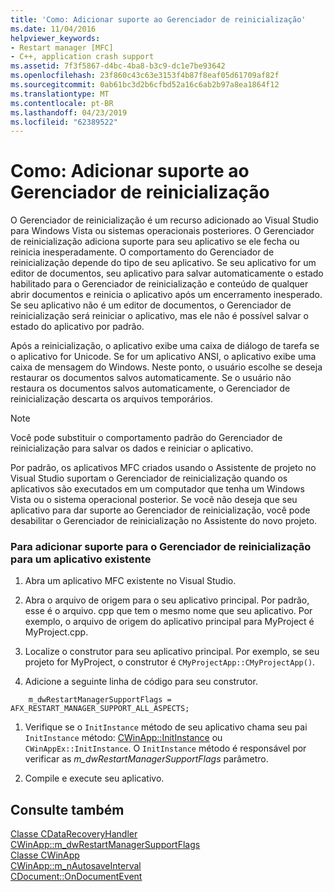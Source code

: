 ```yaml
---
title: 'Como: Adicionar suporte ao Gerenciador de reinicialização'
ms.date: 11/04/2016
helpviewer_keywords:
- Restart manager [MFC]
- C++, application crash support
ms.assetid: 7f3f5867-d4bc-4ba8-b3c9-dc1e7be93642
ms.openlocfilehash: 23f860c43c63e3153f4b87f8eaf05d61709af82f
ms.sourcegitcommit: 0ab61bc3d2b6cfbd52a16c6ab2b97a8ea1864f12
ms.translationtype: MT
ms.contentlocale: pt-BR
ms.lasthandoff: 04/23/2019
ms.locfileid: "62389522"
---
```

# <a name="how-to-add-restart-manager-support"></a>Como: Adicionar suporte ao Gerenciador de reinicialização

O Gerenciador de reinicialização é um recurso adicionado ao Visual Studio para Windows Vista ou sistemas operacionais posteriores. O Gerenciador de reinicialização adiciona suporte para seu aplicativo se ele fecha ou reinicia inesperadamente. O comportamento do Gerenciador de reinicialização depende do tipo de seu aplicativo. Se seu aplicativo for um editor de documentos, seu aplicativo para salvar automaticamente o estado habilitado para o Gerenciador de reinicialização e conteúdo de qualquer abrir documentos e reinicia o aplicativo após um encerramento inesperado. Se seu aplicativo não é um editor de documentos, o Gerenciador de reinicialização será reiniciar o aplicativo, mas ele não é possível salvar o estado do aplicativo por padrão.

Após a reinicialização, o aplicativo exibe uma caixa de diálogo de tarefa se o aplicativo for Unicode. Se for um aplicativo ANSI, o aplicativo exibe uma caixa de mensagem do Windows. Neste ponto, o usuário escolhe se deseja restaurar os documentos salvos automaticamente. Se o usuário não restaura os documentos salvos automaticamente, o Gerenciador de reinicialização descarta os arquivos temporários.

> [!NOTE]
>  Você pode substituir o comportamento padrão do Gerenciador de reinicialização para salvar os dados e reiniciar o aplicativo.

Por padrão, os aplicativos MFC criados usando o Assistente de projeto no Visual Studio suportam o Gerenciador de reinicialização quando os aplicativos são executados em um computador que tenha um Windows Vista ou o sistema operacional posterior. Se você não deseja que seu aplicativo para dar suporte ao Gerenciador de reinicialização, você pode desabilitar o Gerenciador de reinicialização no Assistente do novo projeto.

### <a name="to-add-support-for-the-restart-manager-to-an-existing-application"></a>Para adicionar suporte para o Gerenciador de reinicialização para um aplicativo existente

1. Abra um aplicativo MFC existente no Visual Studio.

1. Abra o arquivo de origem para o seu aplicativo principal. Por padrão, esse é o arquivo. cpp que tem o mesmo nome que seu aplicativo. Por exemplo, o arquivo de origem do aplicativo principal para MyProject é MyProject.cpp.

1. Localize o construtor para seu aplicativo principal. Por exemplo, se seu projeto for MyProject, o construtor é `CMyProjectApp::CMyProjectApp()`.

1. Adicione a seguinte linha de código para seu construtor.

```
    m_dwRestartManagerSupportFlags = AFX_RESTART_MANAGER_SUPPORT_ALL_ASPECTS;
```

1. Verifique se o `InitInstance` método de seu aplicativo chama seu pai `InitInstance` método: [CWinApp::InitInstance](../mfc/reference/cwinapp-class.md#initinstance) ou `CWinAppEx::InitInstance`. O `InitInstance` método é responsável por verificar as *m_dwRestartManagerSupportFlags* parâmetro.

1. Compile e execute seu aplicativo.

## <a name="see-also"></a>Consulte também

[Classe CDataRecoveryHandler](../mfc/reference/cdatarecoveryhandler-class.md)<br/>
[CWinApp::m_dwRestartManagerSupportFlags](../mfc/reference/cwinapp-class.md#m_dwrestartmanagersupportflags)<br/>
[Classe CWinApp](../mfc/reference/cwinapp-class.md)<br/>
[CWinApp::m_nAutosaveInterval](../mfc/reference/cwinapp-class.md#m_nautosaveinterval)<br/>
[CDocument::OnDocumentEvent](../mfc/reference/cdocument-class.md#ondocumentevent)
